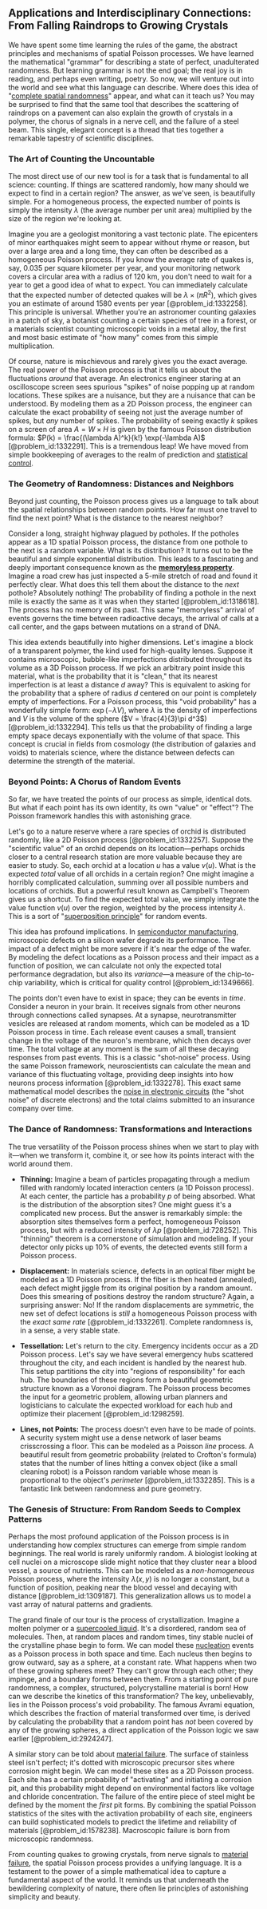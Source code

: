 ## Applications and Interdisciplinary Connections: From Falling Raindrops to Growing Crystals

We have spent some time learning the rules of the game, the abstract principles and mechanisms of spatial Poisson processes. We have learned the mathematical "grammar" for describing a state of perfect, unadulterated randomness. But learning grammar is not the end goal; the real joy is in reading, and perhaps even writing, poetry. So now, we will venture out into the world and see what this language can describe. Where does this idea of "[complete spatial randomness](@article_id:271701)" appear, and what can it teach us? You may be surprised to find that the same tool that describes the scattering of raindrops on a pavement can also explain the growth of crystals in a polymer, the chorus of signals in a nerve cell, and the failure of a steel beam. This single, elegant concept is a thread that ties together a remarkable tapestry of scientific disciplines.

### The Art of Counting the Uncountable

The most direct use of our new tool is for a task that is fundamental to all science: counting. If things are scattered randomly, how many should we expect to find in a certain region? The answer, as we've seen, is beautifully simple. For a homogeneous process, the expected number of points is simply the intensity $\lambda$ (the average number per unit area) multiplied by the size of the region we're looking at.

Imagine you are a geologist monitoring a vast tectonic plate. The epicenters of minor earthquakes might seem to appear without rhyme or reason, but over a large area and a long time, they can often be described as a homogeneous Poisson process. If you know the average rate of quakes is, say, 0.035 per square kilometer per year, and your monitoring network covers a circular area with a radius of 120 km, you don't need to wait for a year to get a good idea of what to expect. You can immediately calculate that the expected number of detected quakes will be $\lambda \times (\pi R^2)$, which gives you an estimate of around 1580 events per year [@problem_id:1332258]. This principle is universal. Whether you're an astronomer counting galaxies in a patch of sky, a botanist counting a certain species of tree in a forest, or a materials scientist counting microscopic voids in a metal alloy, the first and most basic estimate of "how many" comes from this simple multiplication.

Of course, nature is mischievous and rarely gives you the exact average. The real power of the Poisson process is that it tells us about the fluctuations *around* that average. An electronics engineer staring at an oscilloscope screen sees spurious "spikes" of noise popping up at random locations. These spikes are a nuisance, but they are a nuisance that can be understood. By modeling them as a 2D Poisson process, the engineer can calculate the exact probability of seeing not just the average number of spikes, but *any* number of spikes. The probability of seeing exactly $k$ spikes on a screen of area $A = W \times H$ is given by the famous Poisson distribution formula: $P(k) = \frac{(\lambda A)^k}{k!} \exp(-\lambda A)$ [@problem_id:1332291]. This is a tremendous leap! We have moved from simple bookkeeping of averages to the realm of prediction and [statistical control](@article_id:636314).

### The Geometry of Randomness: Distances and Neighbors

Beyond just counting, the Poisson process gives us a language to talk about the spatial relationships between random points. How far must one travel to find the next point? What is the distance to the nearest neighbor?

Consider a long, straight highway plagued by potholes. If the potholes appear as a 1D spatial Poisson process, the distance from one pothole to the next is a random variable. What is its distribution? It turns out to be the beautiful and simple exponential distribution. This leads to a fascinating and deeply important consequence known as the **[memoryless property](@article_id:267355)**. Imagine a road crew has just inspected a 5-mile stretch of road and found it perfectly clear. What does this tell them about the distance to the *next* pothole? Absolutely nothing! The probability of finding a pothole in the next mile is exactly the same as it was when they started [@problem_id:1318618]. The process has no memory of its past. This same "memoryless" arrival of events governs the time between radioactive decays, the arrival of calls at a call center, and the gaps between mutations on a strand of DNA.

This idea extends beautifully into higher dimensions. Let's imagine a block of a transparent polymer, the kind used for high-quality lenses. Suppose it contains microscopic, bubble-like imperfections distributed throughout its volume as a 3D Poisson process. If we pick an arbitrary point inside this material, what is the probability that it is "clean," that its nearest imperfection is at least a distance $d$ away? This is equivalent to asking for the probability that a sphere of radius $d$ centered on our point is completely empty of imperfections. For a Poisson process, this "void probability" has a wonderfully simple form: $\exp(-\lambda V)$, where $\lambda$ is the density of imperfections and $V$ is the volume of the sphere ($V = \frac{4}{3}\pi d^3$) [@problem_id:1332294]. This tells us that the probability of finding a large empty space decays exponentially with the volume of that space. This concept is crucial in fields from cosmology (the distribution of galaxies and voids) to materials science, where the distance between defects can determine the strength of the material.

### Beyond Points: A Chorus of Random Events

So far, we have treated the points of our process as simple, identical dots. But what if each point has its own identity, its own "value" or "effect"? The Poisson framework handles this with astonishing grace.

Let's go to a nature reserve where a rare species of orchid is distributed randomly, like a 2D Poisson process [@problem_id:1332257]. Suppose the "scientific value" of an orchid depends on its location—perhaps orchids closer to a central research station are more valuable because they are easier to study. So, each orchid at a location $u$ has a value $v(u)$. What is the expected *total* value of all orchids in a certain region? One might imagine a horribly complicated calculation, summing over all possible numbers and locations of orchids. But a powerful result known as Campbell's Theorem gives us a shortcut. To find the expected total value, we simply integrate the value function $v(u)$ over the region, weighted by the process intensity $\lambda$. This is a sort of "[superposition principle](@article_id:144155)" for random events.

This idea has profound implications. In [semiconductor manufacturing](@article_id:158855), microscopic defects on a silicon wafer degrade its performance. The impact of a defect might be more severe if it's near the edge of the wafer. By modeling the defect locations as a Poisson process and their impact as a function of position, we can calculate not only the expected total performance degradation, but also its *variance*—a measure of the chip-to-chip variability, which is critical for quality control [@problem_id:1349666].

The points don't even have to exist in space; they can be events in *time*. Consider a neuron in your brain. It receives signals from other neurons through connections called synapses. At a synapse, neurotransmitter vesicles are released at random moments, which can be modeled as a 1D Poisson process in time. Each release event causes a small, transient change in the voltage of the neuron's membrane, which then decays over time. The total voltage at any moment is the sum of all these decaying responses from past events. This is a classic "shot-noise" process. Using the same Poisson framework, neuroscientists can calculate the mean and variance of this fluctuating voltage, providing deep insights into how neurons process information [@problem_id:1332278]. This exact same mathematical model describes the [noise in electronic circuits](@article_id:273510) (the "shot noise" of discrete electrons) and the total claims submitted to an insurance company over time.

### The Dance of Randomness: Transformations and Interactions

The true versatility of the Poisson process shines when we start to play with it—when we transform it, combine it, or see how its points interact with the world around them.

-   **Thinning:** Imagine a beam of particles propagating through a medium filled with randomly located interaction centers (a 1D Poisson process). At each center, the particle has a probability $p$ of being absorbed. What is the distribution of the absorption sites? One might guess it's a complicated new process. But the answer is remarkably simple: the absorption sites themselves form a perfect, homogeneous Poisson process, but with a reduced intensity of $\lambda p$ [@problem_id:728252]. This "thinning" theorem is a cornerstone of simulation and modeling. If your detector only picks up 10% of events, the detected events still form a Poisson process.

-   **Displacement:** In materials science, defects in an optical fiber might be modeled as a 1D Poisson process. If the fiber is then heated (annealed), each defect might jiggle from its original position by a random amount. Does this smearing of positions destroy the random structure? Again, a surprising answer: No! If the random displacements are symmetric, the new set of defect locations is *still* a homogeneous Poisson process with the *exact same rate* [@problem_id:1332261]. Complete randomness is, in a sense, a very stable state.

-   **Tessellation:** Let's return to the city. Emergency incidents occur as a 2D Poisson process. Let's say we have several emergency hubs scattered throughout the city, and each incident is handled by the nearest hub. This setup partitions the city into "regions of responsibility" for each hub. The boundaries of these regions form a beautiful geometric structure known as a Voronoi diagram. The Poisson process becomes the input for a geometric problem, allowing urban planners and logisticians to calculate the expected workload for each hub and optimize their placement [@problem_id:1298259].

-   **Lines, not Points:** The process doesn't even have to be made of points. A security system might use a dense network of laser beams crisscrossing a floor. This can be modeled as a Poisson *line* process. A beautiful result from geometric probability (related to Crofton's formula) states that the number of lines hitting a convex object (like a small cleaning robot) is a Poisson random variable whose mean is proportional to the object's *perimeter* [@problem_id:1332285]. This is a fantastic link between randomness and pure geometry.

### The Genesis of Structure: From Random Seeds to Complex Patterns

Perhaps the most profound application of the Poisson process is in understanding how complex structures can emerge from simple random beginnings. The real world is rarely uniformly random. A biologist looking at cell nuclei on a microscope slide might notice that they cluster near a blood vessel, a source of nutrients. This can be modeled as a *non-homogeneous* Poisson process, where the intensity $\lambda(x, y)$ is no longer a constant, but a function of position, peaking near the blood vessel and decaying with distance [@problem_id:1309187]. This generalization allows us to model a vast array of natural patterns and gradients.

The grand finale of our tour is the process of crystallization. Imagine a molten polymer or a [supercooled liquid](@article_id:185168). It's a disordered, random sea of molecules. Then, at random places and random times, tiny stable nuclei of the crystalline phase begin to form. We can model these [nucleation](@article_id:140083) events as a Poisson process in both space and time. Each nucleus then begins to grow outward, say as a sphere, at a constant rate. What happens when two of these growing spheres meet? They can't grow through each other; they impinge, and a boundary forms between them. From a starting point of pure randomness, a complex, structured, polycrystalline material is born! How can we describe the kinetics of this transformation? The key, unbelievably, lies in the Poisson process's void probability. The famous Avrami equation, which describes the fraction of material transformed over time, is derived by calculating the probability that a random point has *not* been covered by any of the growing spheres, a direct application of the Poisson logic we saw earlier [@problem_id:2924247].

A similar story can be told about [material failure](@article_id:160503). The surface of stainless steel isn't perfect; it's dotted with microscopic precursor sites where corrosion might begin. We can model these sites as a 2D Poisson process. Each site has a certain probability of "activating" and initiating a corrosion pit, and this probability might depend on environmental factors like voltage and chloride concentration. The failure of the entire piece of steel might be defined by the moment the *first* pit forms. By combining the spatial Poisson statistics of the sites with the activation probability of each site, engineers can build sophisticated models to predict the lifetime and reliability of materials [@problem_id:1578238]. Macroscopic failure is born from microscopic randomness.

From counting quakes to growing crystals, from nerve signals to [material failure](@article_id:160503), the spatial Poisson process provides a unifying language. It is a testament to the power of a simple mathematical idea to capture a fundamental aspect of the world. It reminds us that underneath the bewildering complexity of nature, there often lie principles of astonishing simplicity and beauty.